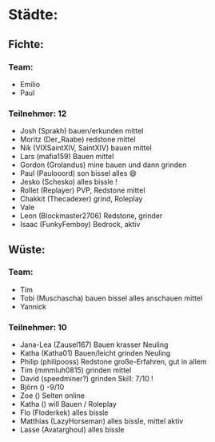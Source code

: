 # Städte:
## Fichte:
### Team:
- Emilio
- Paul

### Teilnehmer: 12
- Josh (Sprakh) bauen/erkunden mittel
- Moritz (Der_Raabe) redstone mittel
- Nik (VIXSaintXIV, SaintXIV) bauen mittel
- Lars (mafia159) Bauen mittel
- Gordon (Grolandus) mine bauen und dann grinden
- Paul (Paulooord) son bissel alles 😄
- Jesko (Schesko) alles bissle !
- Rollet (Replayer) PVP, Redstone mittel
- Chakkit (Thecadexer) grind, Roleplay
- Vale
- Leon (Blockmaster2706) Redstone, grinder
- Isaac (FunkyFemboy) Bedrock, aktiv



## Wüste:
### Team:
- Tim
- Tobi (Muschascha) bauen bissel alles anschauen mittel
- Yannick

### Teilnehmer: 10
- Jana-Lea (Zausel167) Bauen krasser Neuling
- Katha (Katha01) Bauen/leicht grinden Neuling
- Philip (philipooss) Redstone große-Erfahren, gut in allem
- Tim (mmmluh0815) grinden mittel
- David (speedminer?) grinden Skill: 7/10 !
- Björn () -9/10
- Zoe () Selten online
- Katha () will Bauen / Roleplay
- Flo (Floderkek) alles bissle
- Matthias (LazyHorseman) alles bissle, mittel aktiv
- Lasse (Avatarghoul) alles bissle

